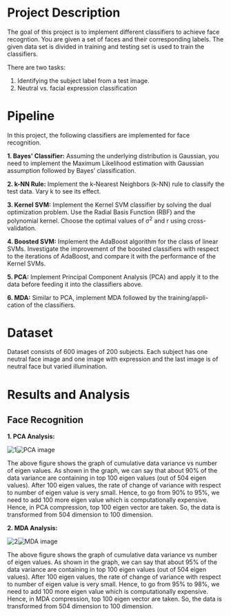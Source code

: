 # Project Description

The goal of this project is to implement different classifiers to achieve face recogntion.
You are given a set of faces and their corresponding labels. The given data set is divided in training and testing set is used to train the classifiers.

There are two tasks:
1. Identifying the subject label from a test image.
2. Neutral vs. facial expression classification

# Pipeline

In this project, the following classifiers are implemented for face recognition.

**1. Bayes' Classifier:** Assuming the underlying distribution is Gaussian, you need to implement the
Maximum Likelihood estimation with Gaussian assumption followed by Bayes’
classification.

**2. k-NN Rule:** Implement the k-Nearest Neighbors (k-NN) rule to classify the test data. Vary
k to see its effect.

**3. Kernel SVM:** Implement the Kernel SVM classifier by solving the dual optimization problem. Use the Radial Basis Function (RBF) and the polynomial kernel. Choose the optimal values of &sigma;<sup>2</sup> and r using cross-validation.

**4. Boosted SVM:** Implement the AdaBoost algorithm for the class of linear SVMs. Investigate the improvement of the boosted classifiers with respect to the iterations of
AdaBoost, and compare it with the performance of the Kernel SVMs. 

**5. PCA:** Implement Principal Component Analysis (PCA) and apply it to
the data before feeding it into the classifiers above.

**6. MDA:** Similar to PCA, implement MDA followed by the training/appli-
cation of the classifiers.

# Dataset
Dataset consists of 600 images of 200 subjects. Each subject has one neutral face image and one image with expression and the last image is of neutral face but varied illumination.

# Results and Analysis
## Face Recognition

**1. PCA Analysis:**

![1](https://user-images.githubusercontent.com/90370308/217112368-6b8d18d5-b613-46de-b71e-ff3a67ba989e.png)![PCA image](https://user-images.githubusercontent.com/90370308/217111283-4f7fbd50-98e7-4e8e-9448-d34221691c23.png)

The above figure shows the graph of cumulative data variance vs number of eigen values. As shown in the graph, we can say that about 90% of the data variance are containing in top 100 eigen values (out of 504 eigen values). After 100 eigen values, the rate of change of variance with respect to number of eigen value is very small. Hence, to go from 90% to 95%, we need to add 100 more eigen value which is computationally expensive. Hence, in PCA compression, top 100 eigen vector are taken. So, the data is transformed from 504 dimension to 100 dimension.

**2. MDA Analysis:**

![2](https://user-images.githubusercontent.com/90370308/217113155-4b1a99c9-b94f-4c95-ad91-a4cd22e68cb7.png)![MDA image](https://user-images.githubusercontent.com/90370308/217113192-455497dd-9f88-4c46-b3de-be5a9d33988b.png)

The above figure shows the graph of cumulative data variance vs number of eigen values. As shown in
the graph, we can say that about 95% of the data variance are containing in top 100 eigen values (out of
504 eigen values). After 100 eigen values, the rate of change of variance with respect to number of
eigen value is very small. Hence, to go from 95% to 98%, we need to add 100 more eigen value which
is computationally expensive. Hence, in MDA compression, top 100 eigen vector are taken. So, the
data is transformed from 504 dimension to 100 dimension.








